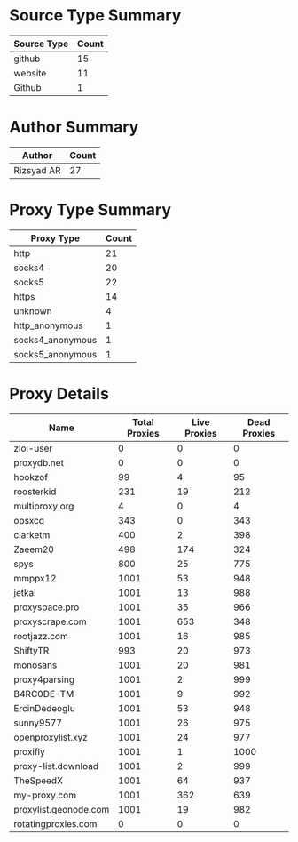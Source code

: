 # Source Type Summary

| Source Type | Count |
|-------------|-------|
| github | 15 |
| website | 11 |
| Github | 1 |


# Author Summary

| Author | Count |
|--------|-------|
| Rizsyad AR | 27 |


# Proxy Type Summary

| Proxy Type | Count |
|------------|-------|
| http | 21 |
| socks4 | 20 |
| socks5 | 22 |
| https | 14 |
| unknown | 4 |
| http_anonymous | 1 |
| socks4_anonymous | 1 |
| socks5_anonymous | 1 |


# Proxy Details

| Name | Total Proxies | Live Proxies | Dead Proxies |
|------|---------------|--------------|---------------|
| zloi-user | 0 | 0 | 0 |
| proxydb.net | 0 | 0 | 0 |
| hookzof | 99 | 4 | 95 |
| roosterkid | 231 | 19 | 212 |
| multiproxy.org | 4 | 0 | 4 |
| opsxcq | 343 | 0 | 343 |
| clarketm | 400 | 2 | 398 |
| Zaeem20 | 498 | 174 | 324 |
| spys | 800 | 25 | 775 |
| mmppx12 | 1001 | 53 | 948 |
| jetkai | 1001 | 13 | 988 |
| proxyspace.pro | 1001 | 35 | 966 |
| proxyscrape.com | 1001 | 653 | 348 |
| rootjazz.com | 1001 | 16 | 985 |
| ShiftyTR | 993 | 20 | 973 |
| monosans | 1001 | 20 | 981 |
| proxy4parsing | 1001 | 2 | 999 |
| B4RC0DE-TM | 1001 | 9 | 992 |
| ErcinDedeoglu | 1001 | 53 | 948 |
| sunny9577 | 1001 | 26 | 975 |
| openproxylist.xyz | 1001 | 24 | 977 |
| proxifly | 1001 | 1 | 1000 |
| proxy-list.download | 1001 | 2 | 999 |
| TheSpeedX | 1001 | 64 | 937 |
| my-proxy.com | 1001 | 362 | 639 |
| proxylist.geonode.com | 1001 | 19 | 982 |
| rotatingproxies.com | 0 | 0 | 0 |
